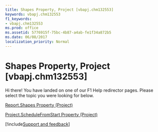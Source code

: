 ```yaml
---
title: Shapes Property, Project [vbapj.chm132553]
keywords: vbapj.chm132553
f1_keywords:
- vbapj.chm132553
ms.prod: office
ms.assetid: 5776915f-75bc-4b87-a4ab-fe1f34a872b5
ms.date: 06/08/2017
localization_priority: Normal
---
```



# Shapes Property, Project [vbapj.chm132553]

Hi there! You have landed on one of our F1 Help redirector pages. Please select the topic you were looking for below.

[Report.Shapes Property (Project)](http://msdn.microsoft.com/library/2f62c406-3845-79f8-3d17-e5891c1e23f9%28Office.15%29.aspx)

[Project.ScheduleFromStart Property (Project)](http://msdn.microsoft.com/library/e6f792cf-3b91-9bcd-92c0-e9b2418477d0%28Office.15%29.aspx)

[!include[Support and feedback](~/includes/feedback-boilerplate.md)]
